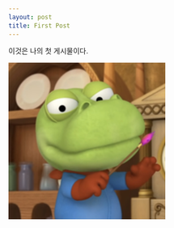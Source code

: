 ```yaml
---
layout: post
title: First Post
---
```


이것은 나의 첫 게시물이다.

![crong](..\images\2022-11-20-firstpost\crong-1668874752174-2.png)

